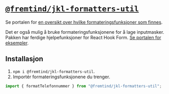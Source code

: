# [`@fremtind/jkl-formatters-util`](https://jokul.fremtind.no/komponenter/formatters)

Se portalen for [en oversikt over hvilke formateringsfunksjoner som finnes](https://jokul.fremtind.no/komponenter/formatters).

Det er også mulig å bruke formateringsfunksjonene for å lage inputmasker. Pakken har ferdige hjelpefunksjoner for React Hook Form. [Se portalen for eksempler](https://jokul.fremtind.no/komponenter/formatters#maskering-av-skjemafelter).

## Installasjon

1. `npm i @fremtind/jkl-formatters-util`.
2. Importér formateringsfunksjonene du trenger.

```js
import { formatTelefonnummer } from "@fremtind/jkl-formatters-util";
```
